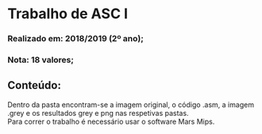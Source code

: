 # Trabalho de ASC I
### Realizado em: 2018/2019 (2º ano);  
### Nota: 18 valores;


## Conteúdo:
Dentro da pasta encontram-se a imagem original, o código .asm, a imagem .grey e os resultados grey e png nas respetivas pastas.  
Para correr o trabalho é necessário usar o software Mars Mips.
